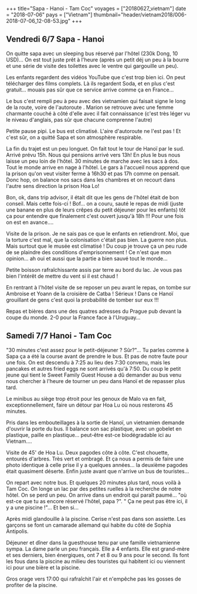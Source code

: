 +++
title="Sapa - Hanoi - Tam Coc"
voyages = ["20180627_vietnam"]
date = "2018-07-06"
pays = ["Vietnam"]
thumbnail="header/vietnam2018/006-2018-07-06_12-08-53.jpg"
+++

## Vendredi 6/7 Sapa - Hanoi
 
On quitte sapa avec un sleeping bus réservé par l'hôtel (230k Dong, 10 USD)... On est tout juste prêt à l'heure (après un petit déj un peu à la bourre et une série de visite des toilettes avec le ventre qui gargouille un peu).

Les enfants regardent des vidéos YouTube que c'est trop bien ici. On peut télécharger des films complets. Là ils regardent Soda, et en plus c'est gratuit… mouais pas sûr que ce service arrive comme ça en France…

Le bus c'est rempli peu à peu avec des vietnamien qui faisait signe le long de la route, voire de l'autoroute . Marion se retrouve avec une femme charmante couché à côté d'elle avec il fait connaissance (c'est très léger vu le niveau d'anglais, pas sûr que chacune comprenne l'autre)

Petite pause pipi. Le bus est climatisé. L'aire d'autoroute ne l'est pas ! Et c'est sûr, on a quitté Sapa et son atmosphère respirable.

La fin du trajet est un peu longuet. On fait tout le tour de Hanoï par le sud. Arrivé prévu 15h. Nous qui pensions arrivé vers 13h! En plus le bus nous laisse un peu loin de l'hôtel. 30 minutes de marche avec les sacs à dos. Tout le monde arrive en nage à l'hôtel. Le gars à l'accueil nous apprend que la prison qu'on veut visiter ferme à 16h30 et pas 17h comme on pensait. Donc hop, on balance nos sacs dans les chambres et on recourt dans l'autre sens direction la prison Hoa Lo! 

Bon, ok, dans trip advisor, il était dit que les gens de l'hôtel était de bon conseil. Mais cette fois-ci ! Bof… on a couru, sauté le repas de midi (juste une banane en plus de leurs crêpes du petit déjeuner pour les enfants) tôt ça pour entendre que finalement c'est ouvert jusqu'à 18h !!! Pour une fois on est en avance….

Visite de la prison. Je ne sais pas ce que le enfants en retiendront. Moi, que la torture c'est mal, que la colonisation c'était pas bien. La guerre non plus. Mais surtout que le musée est climatisé ! Du coup je trouve ça un peu rude de se plaindre des conditions d'emprisonnement ! Ce n'est que mon opinion… ah oui et aussi que la partie a bien sauvé tout le monde…

Petite boisson rafraîchissante assis par terre au bord du lac. Je vous pas bien l'intérêt de mettre du vent si il est chaud !

En rentrant à l'hôtel visite de se reposer un peu avant le repas, on tombe sur Ambroise et Yoann de la croisière de Catba ! Sérieux ! Dans ce Hanoï grouillant de gens c'est quoi la probabilité de tomber sur eux !!!

Repas et bières dans une des quatres adresses du Prague pub devant la coupe du monde. 2-0 pour la France face à l'Uruguay…

## Samedi 7/7 Hanoi - Tam Coc

"30 minutes c'est assez pour le petit-déjeuner ? Sûr?"... Tu parles comme à Sapa ça a été la course avant de prendre le bus. Et pas de notre faute pour une fois. On est descendu à 7:25 au lieu des 7:30 convenu, mais les pancakes et autres fried eggs ne sont arrivés qu'à 7:50. Du coup le petit jeune qui tient le Sweet Family Guest House a dû demander au bus venu nous chercher à l'heure de tourner un peu dans Hanoï et de repasser plus tard.

Le minibus au siège trop étroit pour les genoux de Malo va en fait, exceptionnellement, faire un détour par Hoa Lu où nous resterons 45 minutes.

Pris dans les embouteillages à la sortie de Hanoï, un vietnamien demande d'ouvrir la porte du bus. Il balance son sac plastique, avec un gobelet en plastique, paille en plastique… peut-être est-ce biodégradable ici au Vietnam….

Visite de 45' de Hoa Lu. Deux pagodes côte à côte. C'est chouette, entourés d'arbres. Très vert et ombragé. Et ça nous a permis de faire une photo identique à celle prise il y a quelques années… la deuxième pagodes était quasiment déserte. Enfin juste avant que n'arrive un bus de touristes…

On repart avec notre bus. Et quelques 20 minutes plus tard, nous voilà à Tam Coc. On longe un lac par des petites ruelles à la recherche de notre hôtel. On se perd un peu. On arrive dans un endroit qui paraît paumé… "où est-ce que tu as encore réservé l'hôtel, papa ?".
" Ça ne peut pas être ici, il y a une piscine !"... Et ben si…

Après midi glandouille à la piscine. Cerise n'est  pas dans son assiette. Les garçons se font un camarade allemand qui habite du côté de Sophia Antipolis. 

Déjeuner et dîner dans la guesthouse tenu par une famille vietnamienne sympa. La dame parle un peu français. Elle a 4 enfants. Elle est grand-mère et ses derniers, bien énergiques, ont 7 et 8 ou 9 ans pour le second. Ils font les fous dans la piscine au milieu des touristes qui habitent ici ou viennent ici pour une bière et la piscine.

Gros orage vers 17:00 qui rafraîchit l'air et n'empêche pas les gosses de profiter de la piscine.

